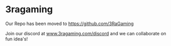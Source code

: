 # 3ragaming
Our Repo has been moved to https://github.com/3RaGaming

Join our discord at www.3ragaming.com/discord and we can collaborate on fun idea's!

